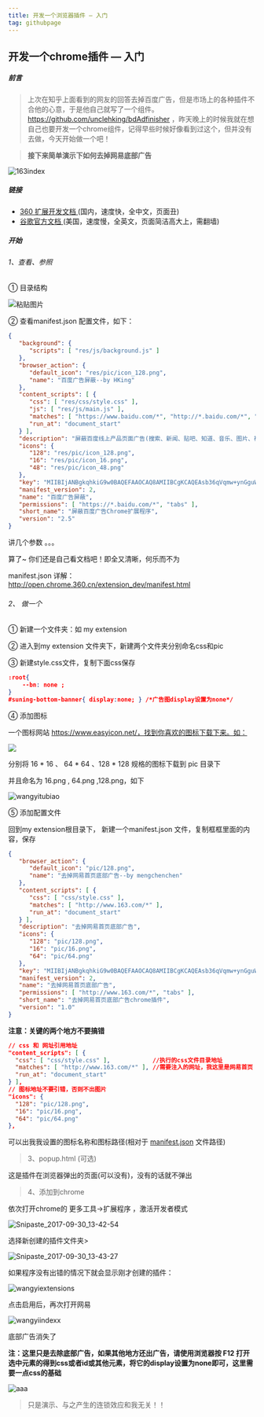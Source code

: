 ```yaml
---
title: 开发一个浏览器插件 — 入门
tag: githubpage
---
```


## 开发一个chrome插件 — 入门

##### 前言

> 上次在知乎上面看到的网友的回答去掉百度广告，但是市场上的各种插件不合他的心意，于是他自己就写了一个组件。https://github.com/unclehking/bdAdfinisher ，昨天晚上的时候我就在想自己也要开发一个chrome组件，记得早些时候好像看到过这个，但并没有去做，今天开始做一个吧！

> **接下来简单演示下如何去掉网易底部广告**

![163index](.\images\20171109\163index.png)

##### 链接

- <a href='http://open.chrome.360.cn/extension_dev/overview.html'>360 扩展开发文档 </a> (国内，速度快，全中文，页面丑)
- <a href='https://developer.chrome.com/extensions/getstarted'>谷歌官方文档 </a> (美国，速度慢，全英文，页面简洁高大上，需翻墙)



##### 开始

###### 1、查看、参照

① 目录结构

![粘贴图片](.\images\20171109\粘贴图片.png)



② 查看<a name='manifest'>manifest.json </a> 配置文件，如下：

```json
{
   "background": {
      "scripts": [ "res/js/background.js" ]
   },
   "browser_action": {
      "default_icon": "res/pic/icon_128.png",
      "name": "百度广告屏蔽--by HKing"
   },
   "content_scripts": [ {
      "css": [ "res/css/style.css" ],
      "js": [ "res/js/main.js" ],
      "matches": [ "https://www.baidu.com/*", "http://*.baidu.com/*", "https://*.baidu.com/*" ],
      "run_at": "document_start"
   } ],
   "description": "屏蔽百度线上产品页面广告(搜索、新闻、贴吧、知道、音乐、图片、视频、文库等); 点击扩展图标打开(如果已打开则切换到)百度页面，可当书签用，省去每次输入地址的麻烦。",
   "icons": {
      "128": "res/pic/icon_128.png",
      "16": "res/pic/icon_16.png",
      "48": "res/pic/icon_48.png"
   },
   "key": "MIIBIjANBgkqhkiG9w0BAQEFAAOCAQ8AMIIBCgKCAQEAsb36qVqmw+ynGguWnpOSMtIYqzMxrlEXZl+w+5+xX1qXPpDlBdunINt5wgs5TQkQyRU5+V+RjZKXOJwAGGU+BQ2nNfx0xd3SIKR2tviavZ1l74iDhWPwEX31uVTDGBGqtTyEGukqa6k05N2z/T8VbaY1RIoZjeVNloPfR44BuSdRTAOJrcxHX4uO3hpKPZXbv3SivUdLjdwOF9veGsAl2HXnXrKfvZDjH6UtRZfIEfaolpR4PqfcRVFNESWK6Vlp5CBFPUtzH00f++qgLKvQekDndt2jzkD3cjE3e0xdQt+qtXO264/5wung/cuD4rAu8Xc1hZD/SgA3BjewlretjQIDAQAB",
   "manifest_version": 2,
   "name": "百度广告屏蔽",
   "permissions": [ "https://*.baidu.com/*", "tabs" ],
   "short_name": "屏蔽百度广告Chrome扩展程序",
   "version": "2.5"
}
```

讲几个参数 。。。

算了~ 你们还是自己看文档吧！即全又清晰，何乐而不为 

manifest.json 详解：http://open.chrome.360.cn/extension_dev/manifest.html

###### 2、 做一个

① 新建一个文件夹：如 my extension

② 进入到my extension 文件夹下，新建两个文件夹分别命名css和pic

③ 新建style.css文件，复制下面css保存

```json
:root{
    --bn: none ;	
}
#suning-bottom-banner{ display:none; } /*广告图display设置为none*/
```

④ 添加图标

一个图标网站 https://www.easyicon.net/，找到你喜欢的图标下载下来。如：

<img src='https://www.easyicon.net/api/resizeApi.php?id=1108076&size=128'>

分别将 16 * 16 、 64 * 64 、128 * 128  规格的图标下载到 pic 目录下

并且命名为 16.png , 64.png ,128.png，如下

![wangyitubiao](.\images\20171109\wangyitubiao.png)



⑤ 添加配置文件

回到my extension根目录下， 新建一个manifest.json 文件，复制框框里面的内容，保存

```json
{
   "browser_action": {
      "default_icon": "pic/128.png",
      "name": "去掉网易首页底部广告--by mengchenchen"
   },
   "content_scripts": [ {
      "css": [ "css/style.css" ],
      "matches": [ "http://www.163.com/*" ],
      "run_at": "document_start"
   } ],
   "description": "去掉网易首页底部广告",
   "icons": {
      "128": "pic/128.png",
      "16": "pic/16.png",
      "64": "pic/64.png"
   },
   "key": "MIIBIjANBgkqhkiG9w0BAQEFAAOCAQ8AMIIBCgKCAQEAsb36qVqmw+ynGguWnpOSMtIYqzMxrlEXZl+w+5+xX1qXPpDlBdunINt5wgs5TQkQyRU5+V+RjZKXOJwAGGU+BQ2nNfx0xd3SIKR2tviavZ1l74iDhWPwEX31uVTDGBGqtTyEGukqa6k05N2z/T8VbaY1RIoZjeVNloPfR44BuSdRTAOJrcxHX4uO3hpKPZXbv3SivUdLjdwOF9veGsAl2HXnXrKfvZDjH6UtRZfIEfaolpR4PqfcRVFNESWK6Vlp5CBFPUtzH00f++qgLKvQekDndt2jzkD3cjE3e0xdQt+qtXO264/5wung/cuD4rAu8Xc1hZD/SgA3BjewlretjQIDAQAB",
   "manifest_version": 2,
   "name": "去掉网易首页底部广告",
   "permissions": [ "http://www.163.com/*", "tabs" ],
   "short_name": "去掉网易首页底部广告chrome插件",
   "version": "1.0"
}
```

**注意：关键的两个地方不要搞错**

```json
// css 和 网址引用地址
"content_scripts": [ {
  "css": [ "css/style.css" ],			 //执行的css文件目录地址
  "matches": [ "http://www.163.com/*" ], //需要注入的网址，我这里是网易首页
  "run_at": "document_start"
} ],
// 图标地址不要引错，否则不出图片
"icons": {
  "128": "pic/128.png",
  "16": "pic/16.png",
  "64": "pic/64.png"
},
```

可以出我我设置的图标名称和图标路径(相对于 <a href='manifest'>manifest.json</a> 文件路径)

> 3、popup.html (可选)

这是插件在浏览器弹出的页面(可以没有)，没有的话就不弹出

> 4、添加到chrome

依次打开chrome的 更多工具->扩展程序 ，激活开发者模式

![Snipaste_2017-09-30_13-42-54](.\images\20171109\Snipaste_2017-09-30_13-42-54.png)

选择新创建的插件文件夹>

![Snipaste_2017-09-30_13-43-27](.\images\20171109\Snipaste_2017-09-30_13-43-27.png)

如果程序没有出错的情况下就会显示刚才创建的插件：

![wangyiextensions](.\images\20171109\wangyiextensions.png)

点击启用后，再次打开网易

![wangyiindexx](.\images\20171109\wangyiindexx.png)



底部广告消失了

**注：这里只是去除底部广告，如果其他地方还出广告，请使用浏览器按 F12 打开选中元素的得到css或者id或其他元素，将它的display设置为none即可，这里需要一点css的基础**

![aaa](.\images\20171109\aaa.png)



> 只是演示、与之产生的连锁效应和我无关！！